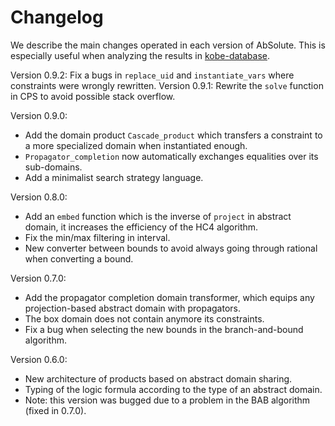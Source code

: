 # Changelog

We describe the main changes operated in each version of AbSolute.
This is especially useful when analyzing the results in [kobe-database](https://github.com/ptal/kobe-database).

Version 0.9.2: Fix a bugs in `replace_uid` and `instantiate_vars` where constraints were wrongly rewritten.
Version 0.9.1: Rewrite the `solve` function in CPS to avoid possible stack overflow.

Version 0.9.0:
  * Add the domain product `Cascade_product` which transfers a constraint to a more specialized domain when instantiated enough.
  * `Propagator_completion` now automatically exchanges equalities over its sub-domains.
  * Add a minimalist search strategy language.

Version 0.8.0:
  * Add an `embed` function which is the inverse of `project` in abstract domain, it increases the efficiency of the HC4 algorithm.
  * Fix the min/max filtering in interval.
  * New converter between bounds to avoid always going through rational when converting a bound.

Version 0.7.0:
  * Add the propagator completion domain transformer, which equips any projection-based abstract domain with propagators.
  * The box domain does not contain anymore its constraints.
  * Fix a bug when selecting the new bounds in the branch-and-bound algorithm.

Version 0.6.0:
  * New architecture of products based on abstract domain sharing.
  * Typing of the logic formula according to the type of an abstract domain.
  * Note: this version was bugged due to a problem in the BAB algorithm (fixed in 0.7.0).
